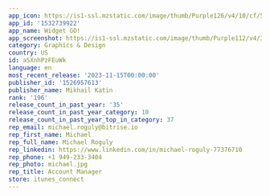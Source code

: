 ```yaml
---
app_icon: https://is1-ssl.mzstatic.com/image/thumb/Purple126/v4/10/cf/5c/10cf5c7f-ef03-53ab-8a3d-531a0bfcf3ae/AppIcon-1x_U007emarketing-0-5-0-85-220-0.png/1024x1024bb.png
app_id: '1532739922'
app_name: Widget GO!
app_screenshot: https://is1-ssl.mzstatic.com/image/thumb/Purple112/v4/32/ba/62/32ba62b2-3a3a-4809-428d-6f188c47bc78/416bacee-46d7-41c6-87f1-3d9d15b10688_Frame_322.jpg/1242x2688bb.png
category: Graphics & Design
country: US
id: aSXnhPzFEuWk
language: en
most_recent_release: '2023-11-15T00:00:00'
publisher_id: '1526957613'
publisher_name: Mikhail Katin
rank: '196'
release_count_in_past_year: '35'
release_count_in_past_year_category: 10
release_count_in_past_year_top_in_category: 37
rep_email: michael.roguly@bitrise.io
rep_first_name: Michael
rep_full_name: Michael Roguly
rep_linkedin: https://www.linkedin.com/in/michael-roguly-77376710
rep_phone: +1 949-233-3404
rep_photo: michael.jpg
rep_title: Account Manager
store: itunes_connect
---
```

